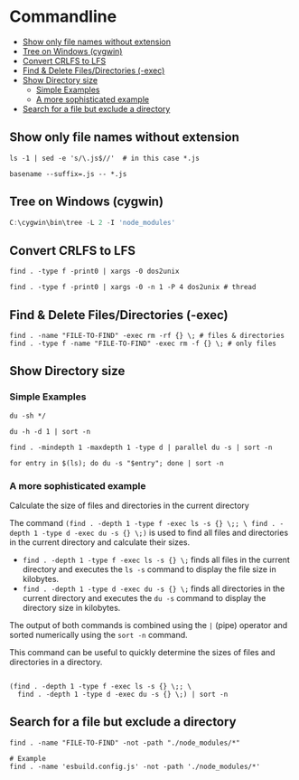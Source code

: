 # Commandline

<!-- @import "[TOC]" {cmd="toc" depthFrom=2 depthTo=6 orderedList=false} -->

<!-- code_chunk_output -->

- [Show only file names without extension](#show-only-file-names-without-extension)
- [Tree on Windows (cygwin)](#tree-on-windows-cygwin)
- [Convert CRLFS to LFS](#convert-crlfs-to-lfs)
- [Find & Delete Files/Directories (-exec)](#find--delete-filesdirectories--exec)
- [Show Directory size](#show-directory-size)
  - [Simple Examples](#simple-examples)
  - [A more sophisticated example](#a-more-sophisticated-example)
- [Search for a file but exclude a directory](#search-for-a-file-but-exclude-a-directory)

<!-- /code_chunk_output -->

## Show only file names without extension

```shell
ls -1 | sed -e 's/\.js$//'  # in this case *.js

basename --suffix=.js -- *.js
```

## Tree on Windows (cygwin)

```powershell
C:\cygwin\bin\tree -L 2 -I 'node_modules'
```

## Convert CRLFS to LFS

```shell
find . -type f -print0 | xargs -0 dos2unix

find . -type f -print0 | xargs -0 -n 1 -P 4 dos2unix # thread
```

## Find & Delete Files/Directories (-exec)

```shell
find . -name "FILE-TO-FIND" -exec rm -rf {} \; # files & directories
find . -type f -name "FILE-TO-FIND" -exec rm -f {} \; # only files
```

## Show Directory size

### Simple Examples

```shell
du -sh */

du -h -d 1 | sort -n

find . -mindepth 1 -maxdepth 1 -type d | parallel du -s | sort -n

for entry in $(ls); do du -s "$entry"; done | sort -n
```

### A more sophisticated example

Calculate the size of files and directories in the current directory

The command `(find . -depth 1 -type f -exec ls -s {} \;; \ find . -depth 1 -type d -exec du -s {} \;)` is used to find all files and directories in the current directory and calculate their sizes.

- `find . -depth 1 -type f -exec ls -s {} \;` finds all files in the current directory and executes the `ls -s` command to display the file size in kilobytes.
- `find . -depth 1 -type d -exec du -s {} \;` finds all directories in the current directory and executes the `du -s` command to display the directory size in kilobytes.

The output of both commands is combined using the `|` (pipe) operator and sorted numerically using the `sort -n` command.

This command can be useful to quickly determine the sizes of files and directories in a directory.

```shell

(find . -depth 1 -type f -exec ls -s {} \;; \
  find . -depth 1 -type d -exec du -s {} \;) | sort -n

```

## Search for a file but exclude a directory

```shell
find . -name "FILE-TO-FIND" -not -path "./node_modules/*"

# Example
find . -name 'esbuild.config.js' -not -path './node_modules/*'
```

